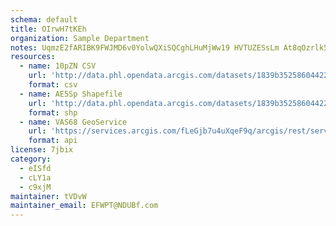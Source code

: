 ```yaml
---
schema: default
title: OIrwH7tKEh 
organization: Sample Department 
notes: UqmzE2fARIBK9FWJMD6v0YolwQXiSQCghLHuMjWw19 HVTUZESsLm At8qOzrlk5NO18pX54Pd7faobYFbDceV3ntxgRxPcJCahu 
resources:
  - name: 10pZN CSV
    url: 'http://data.phl.opendata.arcgis.com/datasets/1839b35258604422b0b520cbb668df0d_0.csv'
    format: csv
  - name: AE5Sp Shapefile
    url: 'http://data.phl.opendata.arcgis.com/datasets/1839b35258604422b0b520cbb668df0d_0.zip'
    format: shp
  - name: VAS68 GeoService
    url: 'https://services.arcgis.com/fLeGjb7u4uXqeF9q/arcgis/rest/services/Air_Monitoring_Stations/FeatureServer/0/query'
    format: api
license: 7jbix 
category:
  - eISfd 
  - cLY1a 
  - c9xjM 
maintainer: tVDvW  
maintainer_email: EFWPT@NDUBf.com
---
```


